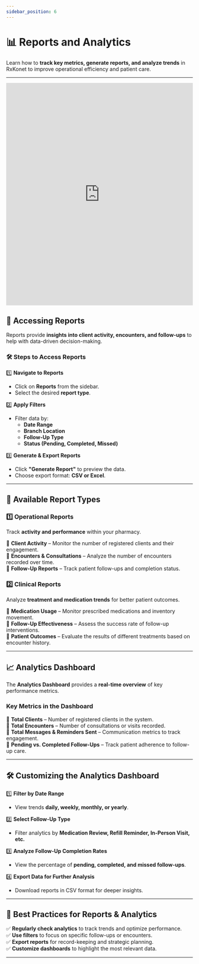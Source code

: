 ```yaml
---
sidebar_position: 6
---
```


# 📊 Reports and Analytics

Learn how to **track key metrics, generate reports, and analyze trends** in RxKonet to improve operational efficiency and patient care.

---

<iframe src="https://www.loom.com/embed/ae6a8ec708e34a97908573a3f11a9de0?sid=47038d84-b97a-4920-a172-cbb7e26178f8"
width="100%" height="600" frameborder="0" webkitallowfullscreen mozallowfullscreen allowfullscreen 
></iframe>

## 📌 Accessing Reports

Reports provide **insights into client activity, encounters, and follow-ups** to help with data-driven decision-making.

### 🛠️ Steps to Access Reports

1️⃣ **Navigate to Reports**

- Click on **Reports** from the sidebar.
- Select the desired **report type**.

2️⃣ **Apply Filters**

- Filter data by:
  - **Date Range**
  - **Branch Location**
  - **Follow-Up Type**
  - **Status (Pending, Completed, Missed)**

3️⃣ **Generate & Export Reports**

- Click **"Generate Report"** to preview the data.
- Choose export format: **CSV or Excel**.

---

## 📁 Available Report Types

### **1️⃣ Operational Reports**

Track **activity and performance** within your pharmacy.

📌 **Client Activity** – Monitor the number of registered clients and their engagement.  
📌 **Encounters & Consultations** – Analyze the number of encounters recorded over time.  
📌 **Follow-Up Reports** – Track patient follow-ups and completion status.

### **2️⃣ Clinical Reports**

Analyze **treatment and medication trends** for better patient outcomes.

📌 **Medication Usage** – Monitor prescribed medications and inventory movement.  
📌 **Follow-Up Effectiveness** – Assess the success rate of follow-up interventions.  
📌 **Patient Outcomes** – Evaluate the results of different treatments based on encounter history.

---

## 📈 Analytics Dashboard

The **Analytics Dashboard** provides a **real-time overview** of key performance metrics.

### **Key Metrics in the Dashboard**

📌 **Total Clients** – Number of registered clients in the system.  
📌 **Total Encounters** – Number of consultations or visits recorded.  
📌 **Total Messages & Reminders Sent** – Communication metrics to track engagement.  
📌 **Pending vs. Completed Follow-Ups** – Track patient adherence to follow-up care.

<!-- ![Analytics Dashboard](/img/screenshots/analytics-dashboard.png) -->

---

## 🛠️ Customizing the Analytics Dashboard

1️⃣ **Filter by Date Range**

- View trends **daily, weekly, monthly, or yearly**.

2️⃣ **Select Follow-Up Type**

- Filter analytics by **Medication Review, Refill Reminder, In-Person Visit, etc.**

3️⃣ **Analyze Follow-Up Completion Rates**

- View the percentage of **pending, completed, and missed follow-ups**.

4️⃣ **Export Data for Further Analysis**

- Download reports in CSV format for deeper insights.

<!-- ![Dashboard Customization](/img/screenshots/dashboard-customization.png) -->

---

## 📌 Best Practices for Reports & Analytics

✅ **Regularly check analytics** to track trends and optimize performance.  
✅ **Use filters** to focus on specific follow-ups or encounters.  
✅ **Export reports** for record-keeping and strategic planning.  
✅ **Customize dashboards** to highlight the most relevant data.

---
